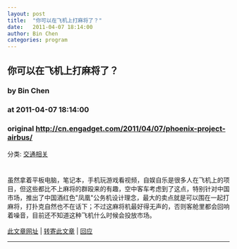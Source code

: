 ```yaml
---
layout: post
title:  "你可以在飞机上打麻将了？"
date:   2011-04-07 18:14:00
author: Bin Chen
categories: program
---
```


## 你可以在飞机上打麻将了？
### by Bin Chen
### at 2011-04-07 18:14:00
### original <http://cn.engadget.com/2011/04/07/phoenix-project-airbus/>

<p>分类: <a href="http://cn.engadget.com/category/transportation/" rel="tag">交通相关</a></p><div style="text-align:center"><img hspace="4" border="0" vspace="4" alt="" src="http://www.blogcdn.com/cn.engadget.com/media/2011/04/2011040709103984b23.jpg"></div>
<br>
虽然拿着平板电脑，笔记本，手机玩游戏看视频，自娱自乐是很多人在飞机上的项目，但这些都比不上麻将的群殴来的有趣，空中客车考虑到了这点，特别针对中国市场，推出了中国酒红色"凤凰"公务机设计理念，最大的卖点就是可以围在一起打麻将，打扑克自然也不在话下；不过这麻将机最好得无声的，否则客舱里都会回响着噪音，目前还不知道这种飞机什么时候会投放市场。<p><h6 style="clear:both;padding:8px 0 0 0;height:2px;font-size:1px;border:0;margin:0;padding:0"></h6><a href="http://cn.engadget.com/2011/04/07/phoenix-project-airbus/" rel="bookmark" title="Permanent link to this entry">此文章网址</a> | <a href="http://cn.engadget.com/forward/19905441/" title="Send this entry to a friend via email">转寄此文章</a> | <a href="http://cn.engadget.com/2011/04/07/phoenix-project-airbus/#comments" title="View reader comments on this entry">回应</a><hr size="1"></p>